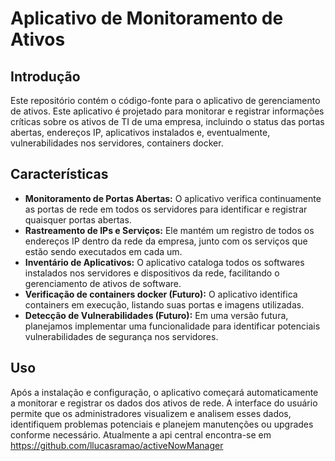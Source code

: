 # Aplicativo de Monitoramento de Ativos

## Introdução

Este repositório contém o código-fonte para o aplicativo de gerenciamento de ativos. Este aplicativo é projetado para monitorar e registrar informações críticas sobre os ativos de TI de uma empresa, incluindo o status das portas abertas, endereços IP, aplicativos instalados e, eventualmente, vulnerabilidades nos servidores, containers docker.

## Características

- **Monitoramento de Portas Abertas:** O aplicativo verifica continuamente as portas de rede em todos os servidores para identificar e registrar quaisquer portas abertas.
- **Rastreamento de IPs e Serviços:** Ele mantém um registro de todos os endereços IP dentro da rede da empresa, junto com os serviços que estão sendo executados em cada um.
- **Inventário de Aplicativos:** O aplicativo cataloga todos os softwares instalados nos servidores e dispositivos da rede, facilitando o gerenciamento de ativos de software.
- **Verificação de containers docker (Futuro):** O aplicativo identifica containers em execução, listando suas portas e imagens utilizadas.
- **Detecção de Vulnerabilidades (Futuro):** Em uma versão futura, planejamos implementar uma funcionalidade para identificar potenciais vulnerabilidades de segurança nos servidores.


## Uso

Após a instalação e configuração, o aplicativo começará automaticamente a monitorar e registrar os dados dos ativos de rede. A interface do usuário permite que os administradores visualizem e analisem esses dados, identifiquem problemas potenciais e planejem manutenções ou upgrades conforme necessário.
Atualmente a api central encontra-se em https://github.com/llucasramao/activeNowManager
